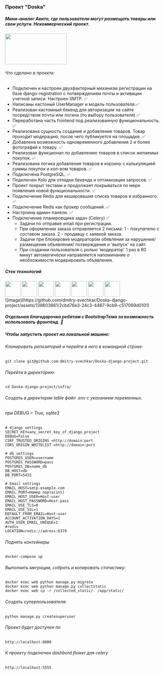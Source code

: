 ### Проект "Doska"
##### Мини-аналог Авито, где пользователи могут размещать товары или свои услуги. Некоммерческий проект.
<img src="https://github.com/dmitry-svechkar/pet_django/assets/138603861/aaefd3d8-af88-4fa3-ab38-ea7404c4345c.jpg" width="200" height="100" />

###### Что сделано в проекте:
- Подключен и настроен двухфакторный механизм регистрации на базе django-registration c потверждением почты и активации учетной записи. Настроен SMTP. ✅
- Написаны кастоный UserManager и модель пользователя.✅ 
- Реализован кастомный бекенд для авторизации на сайте посредством почты или логина (по выбору пользователя) ✅
- Переработана часть frontend под реализованную функциональность. ✅
- Реализована сущность создания и добавления товаров. Товар проходит модерацию, после чего публикуется на площадке. ✅ 
- Добавлена возможность одновременного добавления 2 и более фотографий к товару. ✅
- Реализован функционал по добавлению товаров в список желаемых покупок. ✅
- Реализована логика добавления товаров в корзину с калькуляцией суммы покупок и кол-вом товаров. ✅
- Подключена PostgreSQL. ✅
- Подключен Kolo для отладки бекенда и оптимизации запросов. ✅
- Проект покрыт тестами и продолжает покрываться по мере появления новой функциональности. ✅
- Подключение Redis для кешировашия списка товаров и избранного. ✅
- Подключение Redis как брокер сообщений. ✅
- Настроена админ-панели. ✅
- Подключение планировщика задач (Celery) ✅
  - Задачи по отправке email при регистрации.
  - При оформлении заказа отправляется 2 письма: 1 - покупателю с составом заказа. 2 - продавцу c заявкой заказа. 
  - Задачи при блокировке модератором обявления за нарушения/ размещения объявления/ потверждения и 'выпуск' на сайт.
  - При создании пользователя с ролью 'модератор' 1 раз в 60 минут автоматически направляется напоминание о необхожимости модерировать объявления.


##### Стек технологий
<div>
<img src="https://cdn.jsdelivr.net/gh/devicons/devicon@latest/icons/python/python-original.svg" width="50" height="50">
<img src="https://cdn.jsdelivr.net/gh/devicons/devicon@latest/icons/django/django-plain.svg" width="50" height="50">
<img src="https://cdn.jsdelivr.net/gh/devicons/devicon@latest/icons/postgresql/postgresql-original.svg" width="50" height="50">
<img src="https://cdn.jsdelivr.net/gh/devicons/devicon@latest/icons/javascript/javascript-original.svg" width="50" height="50">
<img src="https://cdn.jsdelivr.net/gh/devicons/devicon@latest/icons/html5/html5-original-wordmark.svg" width="50" height="50">
<img src="https://cdn.jsdelivr.net/gh/devicons/devicon@latest/icons/css3/css3-original.svg" width="50" height="50">
<img src="https://cdn.jsdelivr.net/gh/devicons/devicon@latest/icons/redis/redis-original.svg" width="50" height="50">
</div>
![image](https://github.com/dmitry-svechkar/Doska-django-project/assets/138603861/2cbd76e3-24c3-4487-9cb9-c517069d0101)



##### Отдельная благодарочка ребятам с BootstrapТема за возможность использовать фронтенд. 🙏

##### Чтобы запустить проект на локальной машине:
###### Клонировать репозиторий и перейти в него в командной строке:

```
git clone git@github.com:dmitry-svechkar/Doska-django-project.git
```
###### Перейти в директорию:
```
cd Doska-django-project/infra/
```
###### Создать в директории table файл .env c указанием переменных.
###### при DEBUG = True, sqlite3

```
# django settings
SECRET_KEY=any_secret_key_of_django_project
DEBUG=False
CSRF_TRUSTED_ORIGINS =http://domain:port
CORS_ORIGIN_WHITELIST =http://domain:port

# db settings
POSTGRES_USER=username
POSTGRES_PASSWORD=pass
POSTGRES_DB=name_db
DB_HOST=db
DB_PORT=5432

# Email settings
EMAIL_HOST=smtp.example.com
EMAIL_PORT=Номер порта(int)
EMAIL_HOST_USER=Host-user
EMAIL_HOST_PASSWORD=Host-pass
EMAIL_USE_TLS=0
EMAIL_USE_SSL=1
DEFAULT_FROM_EMAIL=Host-user
ACCOUNT_ACTIVATION_DAYS=1
AUTH_USER_EMAIL_UNIQUE=1
#redis
LOCATION=redis://adress:6379

```
###### Поднять контейнеры
```
docker-compose up
```

###### Выполнить миграции, собрать и копировать статистику:
```
docker exec web python manage.py migrate
docker exec web python manage.py collectstatic
docker exec web cp -r /collected_static/. /app/static/
```
###### Создать суперпользователя:
```
python manage.py сreatesuperuser
```
###### Проект будет доступен по
```
http://localhost:8080
```
###### К проекту подключен dashbord flower для celery
```
http://localhost:5555
```
          
          
